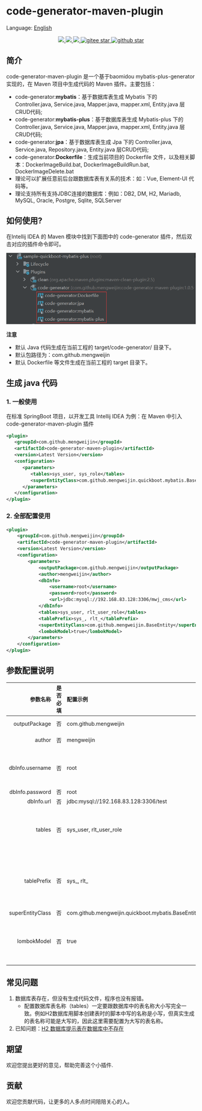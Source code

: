 # code-generator-maven-plugin

Language: [English](README.md)

<p align="center">	
	<a target="_blank" href="https://search.maven.org/search?q=g:%22com.github.mengweijin%22%20AND%20a:%22code-generator-maven-plugin%22">
		<img src="https://img.shields.io/maven-central/v/com.github.mengweijin/code-generator-maven-plugin" />
	</a>
	<a target="_blank" href="https://github.com/mengweijin/code-generator-maven-plugin/blob/master/LICENSE">
		<img src="https://img.shields.io/badge/license-Apache2.0-blue.svg" />
	</a>
	<a target="_blank" href="https://www.oracle.com/technetwork/java/javase/downloads/index.html">
		<img src="https://img.shields.io/badge/JDK-8+-green.svg" />
	</a>
	<a target="_blank" href="https://gitee.com/mengweijin/code-generator-maven-plugin/stargazers">
		<img src="https://gitee.com/mengweijin/code-generator-maven-plugin/badge/star.svg?theme=dark" alt='gitee star'/>
	</a>
	<a target="_blank" href='https://github.com/mengweijin/code-generator-maven-plugin'>
		<img src="https://img.shields.io/github/stars/mengweijin/code-generator-maven-plugin.svg?style=social" alt="github star"/>
	</a>
</p>

## 简介
code-generator-maven-plugin 是一个基于baomidou mybatis-plus-generator实现的，在 Maven 项目中生成代码的 Maven 插件。主要包括：
- code-generator:**mybatis**：基于数据库表生成 Mybatis 下的 Controller.java, Service.java, Mapper.java, mapper.xml, Entity.java 层CRUD代码;
- code-generator:**mybatis-plus**：基于数据库表生成 Mybatis-plus 下的 Controller.java, Service.java, Mapper.java, mapper.xml, Entity.java 层CRUD代码;
- code-generator:**jpa**：基于数据库表生成 Jpa 下的 Controller.java, Service.java, Repository.java, Entity.java 层CRUD代码;
- code-generator:**Dockerfile**：生成当前项目的 Dockerfile 文件，以及相关脚本：DockerImageBuild.bat, DockerImageBuildRun.bat, DockerImageDelete.bat
- 理论可以扩展任意前后台跟数据库表有关系的技术：如：Vue, Element-UI 代码等。
- 理论支持所有支持JDBC连接的数据库：例如：DB2, DM, H2, Mariadb, MySQL, Oracle, Postgre, Sqlite, SQLServer

## 如何使用?
在Intellij IDEA 的 Maven 模块中找到下面图中的 code-generator 插件，然后双击对应的插件命令即可。

![image](docs/image/code-generator-maven-plugin.png)

**注意**
* 默认 Java 代码生成在当前工程的 target/code-generator/ 目录下。
* 默认包路径为：com.github.mengweijin
* 默认 Dockerfile 等文件生成在当前工程的 target 目录下。

## 生成 java 代码
### 1. 一般使用
在标准 SpringBoot 项目，以开发工具 Intellij IDEA 为例：在 Maven 中引入 code-generator-maven-plugin 插件
~~~~xml
<plugin>
   <groupId>com.github.mengweijin</groupId>
   <artifactId>code-generator-maven-plugin</artifactId>
   <version>Latest Version</version>
   <configuration>
      <parameters>
         <tables>sys_user, sys_role</tables>
         <superEntityClass>com.github.mengweijin.quickboot.mybatis.BaseEntity</superEntityClass>
      </parameters>
   </configuration>
</plugin>
~~~~ 

### 2. 全部配置使用
~~~~xml
<plugin>
    <groupId>com.github.mengweijin</groupId>
    <artifactId>code-generator-maven-plugin</artifactId>
    <version>Latest Version</version>
    <configuration>
        <parameters>
            <outputPackage>com.github.mengweijin</outputPackage>
            <author>mengweijin</author>
            <dbInfo>
                <username>root</username>
                <password>root</password>
                <url>jdbc:mysql://192.168.83.128:3306/mwj_cms</url>
            </dbInfo>
            <tables>sys_user, rlt_user_role</tables>
            <tablePrefix>sys_, rlt_</tablePrefix>
            <superEntityClass>com.github.mengweijin.BaseEntity</superEntityClass>
            <lombokModel>true</lombokModel>
        </parameters>
    </configuration>
</plugin>
~~~~

## 参数配置说明
|参数名称|是否必填|配置示例|说明|
|---:|:---|:---|:---|
|outputPackage|否|com.github.mengweijin|代码生成的包路径。 默认：com.github.mengweijin|
|author|否|mengweijin|类注释上面@author的值。 默认：取当前电脑的用户名|
|dbInfo.username|否|root|数据库连接信息。如果是标准的SpringBoot工程，可以省略，会自动读取application.yml/yaml/properties文件。|
|dbInfo.password|否|root|同上|
|dbInfo.url|否|jdbc:mysql://192.168.83.128:3306/test|同上|
|tables|否|sys_user, rlt_user_role|要生成代码对应的数据库表名称。如果不配置，会生成数据库中所有的表。部分数据库对表名称大小写敏感，此时需要配置的表名称跟数据库中的完全一致。多个表名称使用英文逗号分隔|
|tablePrefix|否|sys_, rlt_|要生成代码对应的数据库表名称的前缀。配置后，生成的entity类就不会带有表前缀了。如：User, UserRole。如果不配置，生成的entity类就会带有表前缀。如：SysUser, RltUserRole。多个表名称前缀使用英文逗号分隔|
|superEntityClass|否|com.github.mengweijin.quickboot.mybatis.BaseEntity|生成的entity类继承的父类|
|lombokModel|否|true|生成的entity是否启用lombok方式。不配置或者配置为true: 启用lombok方式；配置为false: 不启用lombok方式，则生成的entity中包含getter/setter/toString方法。|

## 常见问题
1. 数据库表存在，但没有生成代码文件，程序也没有报错。
    * 配置数据库表名称（tables）一定要跟数据库中的表名称大小写完全一致。例如H2数据库用脚本创建表时的脚本中写的名称是小写，但真实生成的表名称可能是大写的，因此这里需要配置为大写的表名称。
2. 已知问题：[H2 数据库提示表在数据库中不存在](https://github.com/baomidou/generator/issues/68)

## 期望
欢迎您提出更好的意见，帮助完善这个小插件.
## 贡献
欢迎您贡献代码，让更多的人多点时间陪陪关心的人。